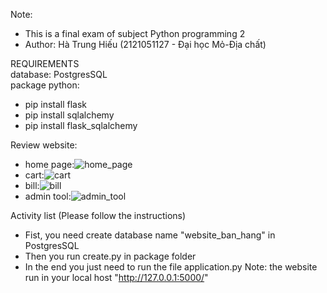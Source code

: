 ﻿Note:
- This is a final exam of subject Python programming 2
- Author: Hà Trung Hiếu (2121051127 - Đại học Mỏ-Địa chất)

REQUIREMENTS <br/>
database: PostgresSQL <br/>
package python: <br/>
- pip install flask
- pip install sqlalchemy
- pip install flask_sqlalchemy

Review website:
- home page:![home_page](https://user-images.githubusercontent.com/99707464/179167071-871bbf52-d65f-4fb9-9847-46108ac4c2d2.png)
- cart:![cart](https://user-images.githubusercontent.com/99707464/179167117-620e8342-901e-4062-8670-d1c76d67fb9e.png)
- bill:![bill](https://user-images.githubusercontent.com/99707464/179167167-4a38c27b-d4c2-44bb-9a5b-697291625f93.png)
- admin tool:![admin_tool](https://user-images.githubusercontent.com/99707464/179167202-61be7d9a-37ff-4941-a875-7624848c7c6d.png)


Activity list (Please follow the instructions)
- Fist, you need create database name "website_ban_hang" in PostgresSQL
- Then you run create.py in package folder
- In the end you just need to run the file application.py
Note: the website run in your local host "http://127.0.0.1:5000/"
